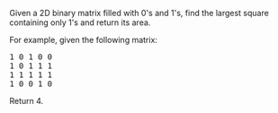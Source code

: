 Given a 2D binary matrix filled with 0's and 1's, find the largest square containing only 1's and return its area.

For example, given the following matrix:
<pre>
1 0 1 0 0
1 0 1 1 1
1 1 1 1 1
1 0 0 1 0
</pre>
Return 4.

